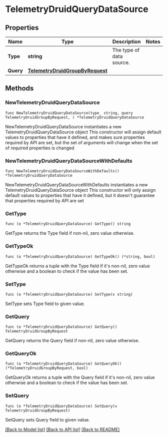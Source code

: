 # TelemetryDruidQueryDataSource

## Properties

Name | Type | Description | Notes
------------ | ------------- | ------------- | -------------
**Type** | **string** | The type of data source. | 
**Query** | [**TelemetryDruidGroupByRequest**](TelemetryDruidGroupByRequest.md) |  | 

## Methods

### NewTelemetryDruidQueryDataSource

`func NewTelemetryDruidQueryDataSource(type_ string, query TelemetryDruidGroupByRequest, ) *TelemetryDruidQueryDataSource`

NewTelemetryDruidQueryDataSource instantiates a new TelemetryDruidQueryDataSource object
This constructor will assign default values to properties that have it defined,
and makes sure properties required by API are set, but the set of arguments
will change when the set of required properties is changed

### NewTelemetryDruidQueryDataSourceWithDefaults

`func NewTelemetryDruidQueryDataSourceWithDefaults() *TelemetryDruidQueryDataSource`

NewTelemetryDruidQueryDataSourceWithDefaults instantiates a new TelemetryDruidQueryDataSource object
This constructor will only assign default values to properties that have it defined,
but it doesn't guarantee that properties required by API are set

### GetType

`func (o *TelemetryDruidQueryDataSource) GetType() string`

GetType returns the Type field if non-nil, zero value otherwise.

### GetTypeOk

`func (o *TelemetryDruidQueryDataSource) GetTypeOk() (*string, bool)`

GetTypeOk returns a tuple with the Type field if it's non-nil, zero value otherwise
and a boolean to check if the value has been set.

### SetType

`func (o *TelemetryDruidQueryDataSource) SetType(v string)`

SetType sets Type field to given value.


### GetQuery

`func (o *TelemetryDruidQueryDataSource) GetQuery() TelemetryDruidGroupByRequest`

GetQuery returns the Query field if non-nil, zero value otherwise.

### GetQueryOk

`func (o *TelemetryDruidQueryDataSource) GetQueryOk() (*TelemetryDruidGroupByRequest, bool)`

GetQueryOk returns a tuple with the Query field if it's non-nil, zero value otherwise
and a boolean to check if the value has been set.

### SetQuery

`func (o *TelemetryDruidQueryDataSource) SetQuery(v TelemetryDruidGroupByRequest)`

SetQuery sets Query field to given value.



[[Back to Model list]](../README.md#documentation-for-models) [[Back to API list]](../README.md#documentation-for-api-endpoints) [[Back to README]](../README.md)


